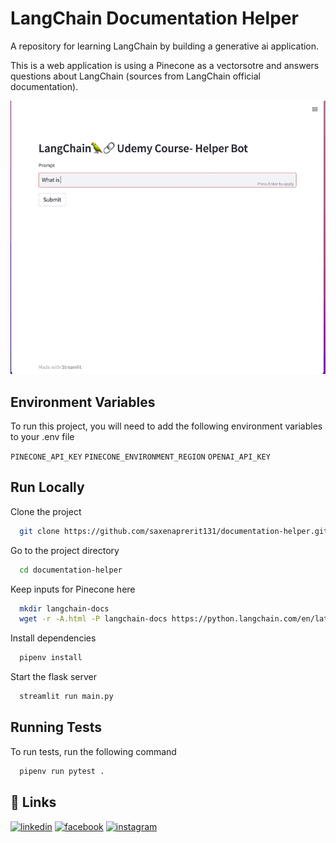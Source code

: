 
# LangChain Documentation Helper

A repository for learning LangChain by building a generative ai application.

This is a web application is using a Pinecone as a vectorsotre and answers questions about LangChain 
(sources from LangChain official documentation). 


![Logo](./static/banner.gif)


## Environment Variables

To run this project, you will need to add the following environment variables to your .env file

`PINECONE_API_KEY`
`PINECONE_ENVIRONMENT_REGION`
`OPENAI_API_KEY`

## Run Locally

Clone the project

```bash
  git clone https://github.com/saxenaprerit131/documentation-helper.git
```

Go to the project directory

```bash
  cd documentation-helper
```

Keep inputs for Pinecone here
```bash
  mkdir langchain-docs
  wget -r -A.html -P langchain-docs https://python.langchain.com/en/latest/index.html
```

Install dependencies

```bash
  pipenv install
```

Start the flask server

```bash
  streamlit run main.py
```


## Running Tests

To run tests, run the following command

```bash
  pipenv run pytest .
```


## 🔗 Links
[![linkedin](https://img.shields.io/badge/linkedin-0A66C2?style=for-the-badge&logo=linkedin&logoColor=white)](https://www.linkedin.com/in/prerit-saxena-adp/)
[![facebook](https://img.shields.io/badge/twitter-1DA1F2?style=for-the-badge&logo=twitter&logoColor=white)](https://www.facebook.com/prerit.saxena.7/)
[![instagram](https://img.shields.io/badge/my_portfolio-000?style=for-the-badge&logo=ko-fi&logoColor=white)](https://instagram.com/prerit.131)